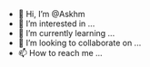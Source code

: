 - 👋 Hi, I’m @Askhm
- 👀 I’m interested in ...
- 🌱 I’m currently learning ...
- 💞️ I’m looking to collaborate on ...
- 📫 How to reach me ...

<!---
Askhm/Askhm is a ✨ special ✨ repository because its `README.md` (this file) appears on your GitHub profile.
You can click the Preview link to take a look at your changes.
--->
